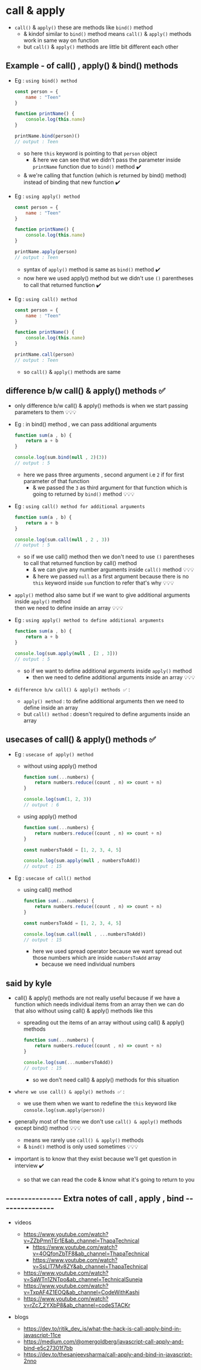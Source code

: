 # call & apply

- `call()` & `apply()` these are methods like `bind()` method 
    - & kindof similar to `bind()` method means `call()` & `apply()` methods work in same way on function
    - but `call()` & `apply()` methods are little bit different each other 

## Example - of call() , apply() & bind() methods 

- Eg : `using bind() method`
    ```js
    const person = {
        name : "Teen"
    }

    function printName() {
        console.log(this.name)
    }

    printName.bind(person)()
    // output : Teen
    ```
    - so here `this` keyword is pointing to that `person` object
        - & here we can see that we didn't pass the parameter inside `printName` function due to `bind()` method ✔️
    - & we're calling that function (which is returned by bind() method) instead of binding that new function ✔️

- Eg : `using apply() method`
    ```js
    const person = {
        name : "Teen"
    }

    function printName() {
        console.log(this.name)
    }

    printName.apply(person)
    // output : Teen
    ```

    - syntax of `apply()` method is same as `bind()` method ✔️
    - now here we used apply() method but we didn't use `()` parentheses to call that returned function ✔️ 

- Eg : `using call() method`
    ```js
    const person = {
        name : "Teen"
    }

    function printName() {
        console.log(this.name)
    }

    printName.call(person)
    // output : Teen
    ```
    - so `call()` & `apply()` methods are same 

## difference b/w call() & apply() methods ✅

- only difference b/w call() & apply() methods is when we start passing parameters to them 💡💡💡

- Eg : in bind() method , we can pass additional arguments 
    ```js
    function sum(a , b) {
        return a + b
    }

    console.log(sum.bind(null , 2)(3))
    // output : 5
    ```
    - here we pass three arguments , second argument i.e `2` if for first parameter of that function
        - & we passed the `3` as third argument for that function which is going to returned by `bind()` method 💡💡💡 

- Eg : `using call() method for additional arguments`
    ```js
    function sum(a , b) {
        return a + b
    }

    console.log(sum.call(null , 2 , 3))
    // output : 5
    ```
    - so if we use call() method then we don't need to use `()` parentheses to call that returned function by call() method 
        - & we can give any number arguments inside `call()` method 💡💡💡
        - & here we passed `null` as a first argument because there is no `this` keyword inside `sum` function to refer that's why 💡💡💡
    
- `apply()` method also same but if we want to give additional arguments inside `apply()` method <br>
    then we need to define inside an array 💡💡💡 

- Eg : `using apply() method to define additional arguments` 
    ```js
    function sum(a , b) {
        return a + b
    }

    console.log(sum.apply(null , [2 , 3]))
    // output : 5
    ```
    - so if we want to define additional arguments inside `apply()` method 
        - then we need to define additional arguments inside an array 💡💡💡

- `difference b/w call() & apply() methods ✅` : 
    - `apply() method` : to define additional arguments then we need to define inside an array
    - but `call() method` : doesn't required to define arguments inside an array 

## usecases of call() & apply() methods ✅ 

- Eg : `usecase of apply() method` 
    
    - without using apply() method
        ```js
        function sum(...numbers) {
            return numbers.reduce((count , n) => count + n)
        }

        console.log(sum(1, 2, 3))
        // output : 6
        ```

    - using apply() method
        ```js
        function sum(...numbers) {
            return numbers.reduce((count , n) => count + n)
        }

        const numbersToAdd = [1, 2, 3, 4, 5]

        console.log(sum.apply(null , numbersToAdd))
        // output : 15
        ```

- Eg : `usecase of call() method` 

    - using call() method
        ```js
        function sum(...numbers) {
            return numbers.reduce((count , n) => count + n)
        }

        const numbersToAdd = [1, 2, 3, 4, 5]

        console.log(sum.call(null , ...numbersToAdd))
        // output : 15
        ```
        - here we used spread operator because we want spread out those numbers which are inside `numbersToAdd` array
            - because we need individual numbers

## said by kyle

- call() & apply() methods are not really useful because if we have a function which needs individual items from an array then we can do <br>
    that also without using call() & apply() methods like this 
    
    - spreading out the items of an array without using call() & apply() methods
        ```js
        function sum(...numbers) {
            return numbers.reduce((count , n) => count + n)
        }

        console.log(sum(...numbersToAdd))
        // output : 15
        ```
        - so we don't need call() & apply() methods for this situation

- `where we use call() & apply() methods ✅` : 
    - we use them when we want to redefine the `this` keyword like `console.log(sum.apply(person))`

- generally most of the time we don't use `call() & apply()` methods except bind() method 💡💡💡
    - means we rarely use `call() & apply()` methods
    - & `bind()` method is only used sometimes 💡💡💡

- important is to know that they exist because we'll get question in interview ✔️
    - so that we can read the code & know what it's going to return to you 

## --------------- Extra notes of call , apply , bind ---------------

- videos
    - https://www.youtube.com/watch?v=ZZbPmnTEr1E&ab_channel=ThapaTechnical
      - https://www.youtube.com/watch?v=4OQfonZbTF8&ab_channel=ThapaTechnical
      - https://www.youtube.com/watch?v=SsLlT7Mv8ZY&ab_channel=ThapaTechnical
    - https://www.youtube.com/watch?v=SaWTn1ZNTpo&ab_channel=TechnicalSuneja
    - https://www.youtube.com/watch?v=TxpAF4Z1EOQ&ab_channel=CodeWithKashi
    - https://www.youtube.com/watch?v=rZc7_2YXbP8&ab_channel=codeSTACKr

- blogs
    - https://dev.to/ritik_dev_js/what-the-hack-is-call-apply-bind-in-javascript-11ce
    - https://medium.com/@omergoldberg/javascript-call-apply-and-bind-e5c27301f7bb
    - https://dev.to/thesanjeevsharma/call-apply-and-bind-in-javascript-2nno
